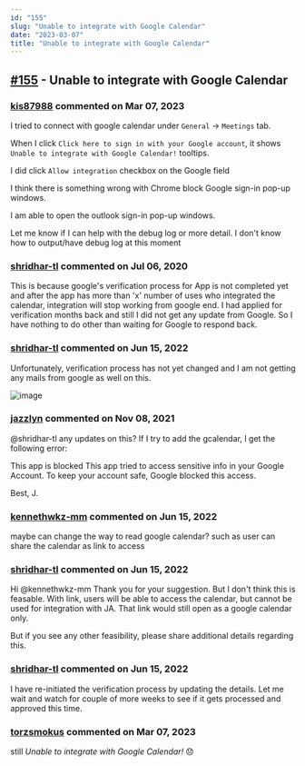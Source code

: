 ```yaml
---
id: "155"
slug: "Unable to integrate with Google Calendar"
date: "2023-03-07"
title: "Unable to integrate with Google Calendar"
---
```



## [#155](https://github.com/shridhar-tl/jira-assistant/issues/155) - Unable to integrate with Google Calendar

### [kis87988](https://github.com/kis87988) commented on Mar 07, 2023

I tried to connect with google calendar under `General` -> `Meetings` tab.

When I click `Click here to sign in with your Google account`, it shows `Unable to integrate with Google Calendar!` tooltips.

I did click `Allow integration` checkbox on the Google field

I think there is something wrong with Chrome block Google sign-in pop-up windows.

I am able to open the outlook sign-in pop-up windows.

Let me know if I can help with the debug log or more detail. I don't know how to output/have debug log at this moment  



### [shridhar-tl](https://github.com/shridhar-tl) commented on Jul 06, 2020

This is because google's verification process for App is not completed yet and after the app has more than 'x' number of uses who integrated the calendar, integration will stop working from google end. I had applied for verification months back and still I did not get any update from Google. So I have nothing to do other than waiting for Google to respond back.

### [shridhar-tl](https://github.com/shridhar-tl) commented on Jun 15, 2022

Unfortunately, verification process has not yet changed and I am not getting any mails from google as well on this.

![image](https://user-images.githubusercontent.com/37339683/94327960-6ddf8d80-ffcc-11ea-950f-be174cb680cc.png)


### [jazzlyn](https://github.com/jazzlyn) commented on Nov 08, 2021

@shridhar-tl any updates on this? If I try to add the gcalendar, I get the following error:

This app is blocked
This app tried to access sensitive info in your Google Account. To keep your account safe, Google blocked this access.

Best, J.

### [kennethwkz-mm](https://github.com/kennethwkz-mm) commented on Jun 15, 2022

maybe can change the way to read google calendar? such as user can share the calendar as link to access

### [shridhar-tl](https://github.com/shridhar-tl) commented on Jun 15, 2022

Hi @kennethwkz-mm 
Thank you for your suggestion. But I don't think this is feasable. With link, users will be able to access the calendar, but cannot be used for integration with JA. That link would still open as a google calendar only.

But if you see any other feasibility, please share additional details regarding this.

### [shridhar-tl](https://github.com/shridhar-tl) commented on Jun 15, 2022

I have re-initiated the verification process by updating the details. Let me wait and watch for couple of more weeks to see if it gets processed and approved this time.

### [torzsmokus](https://github.com/torzsmokus) commented on Mar 07, 2023

still _Unable to integrate with Google Calendar!_ :disappointed: 

